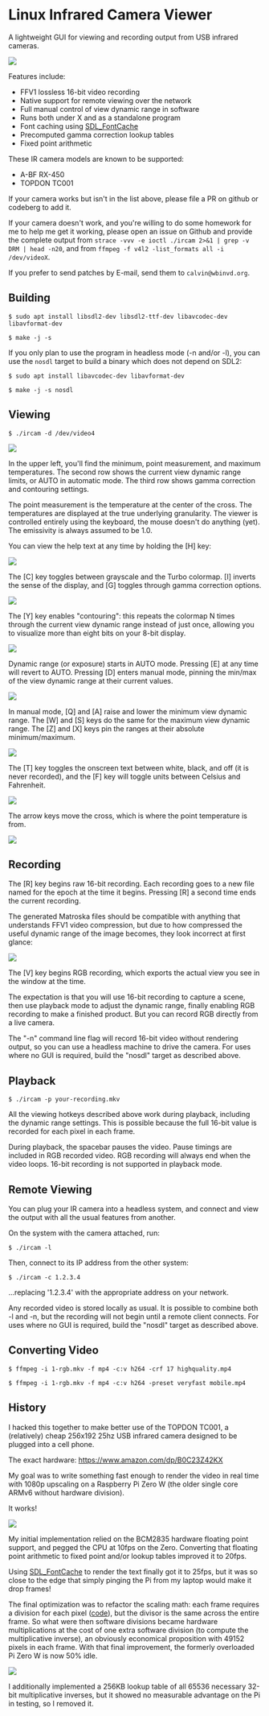 Linux Infrared Camera Viewer
============================

A lightweight GUI for viewing and recording output from USB infrared cameras.

![](https://static.wbinvd.org/img/ircam/ss8.png)

Features include:

* FFV1 lossless 16-bit video recording
* Native support for remote viewing over the network
* Full manual control of view dynamic range in software
* Runs both under X and as a standalone program
* Font caching using [SDL_FontCache](https://github.com/grimfang4/SDL_FontCache)
* Precomputed gamma correction lookup tables
* Fixed point arithmetic

These IR camera models are known to be supported:

* A-BF RX-450
* TOPDON TC001

If your camera works but isn't in the list above, please file a PR on github or
codeberg to add it.

If your camera doesn't work, and you're willing to do some homework for me to
help me get it working, please open an issue on Github and provide the complete
output from `strace -vvv -e ioctl ./ircam 2>&1 | grep -v DRM | head -n20`, and
from `ffmpeg -f v4l2 -list_formats all -i /dev/videoX`.

If you prefer to send patches by E-mail, send them to `calvin@wbinvd.org`.

Building
--------

`$ sudo apt install libsdl2-dev libsdl2-ttf-dev libavcodec-dev libavformat-dev`

`$ make -j -s`

If you only plan to use the program in headless mode (-n and/or -l), you can use
the `nosdl` target to build a binary which does not depend on SDL2:

`$ sudo apt install libavcodec-dev libavformat-dev`

`$ make -j -s nosdl`

Viewing
-------

`$ ./ircam -d /dev/video4`

![](https://static.wbinvd.org/img/ircam/ss4.png)

In the upper left, you'll find the minimum, point measurement, and maximum
temperatures. The second row shows the current view dynamic range limits, or
AUTO in automatic mode. The third row shows gamma correction and contouring
settings.

The point measurement is the temperature at the center of the cross. The
temperatures are displayed at the true underlying granularity. The viewer is
controlled entirely using the keyboard, the mouse doesn't do anything (yet).
The emissivity is always assumed to be 1.0.

You can view the help text at any time by holding the [H] key:

![](https://static.wbinvd.org/img/ircam/ss7.png)

The [C] key toggles between grayscale and the Turbo colormap. [I] inverts the
sense of the display, and [G] toggles through gamma correction options.

![](https://static.wbinvd.org/img/ircam/ss1.png)

The [Y] key enables "contouring": this repeats the colormap N times through the
current view dynamic range instead of just once, allowing you to visualize more
than eight bits on your 8-bit display.

![](https://static.wbinvd.org/img/ircam/ss5.png)

Dynamic range (or exposure) starts in AUTO mode. Pressing [E] at any time will
revert to AUTO. Pressing [D] enters manual mode, pinning the min/max of the view
dynamic range at their current values.

![](https://static.wbinvd.org/img/ircam/ss2.png)

In manual mode, [Q] and [A] raise and lower the minimum view dynamic range. The
[W] and [S] keys do the same for the maximum view dynamic range. The [Z] and [X]
keys pin the ranges at their absolute minimum/maximum.

![](https://static.wbinvd.org/img/ircam/ss3.png)

The [T] key toggles the onscreen text between white, black, and off (it is never
recorded), and the [F] key will toggle units between Celsius and Fahrenheit.

![](https://static.wbinvd.org/img/ircam/ss9.png)

The arrow keys move the cross, which is where the point temperature is from.

![](https://static.wbinvd.org/img/ircam/ss10.png)

Recording
---------

The [R] key begins raw 16-bit recording. Each recording goes to a new file named
for the epoch at the time it begins. Pressing [R] a second time ends the current
recording.

The generated Matroska files should be compatible with anything that understands
FFV1 video compression, but due to how compressed the useful dynamic range of
the image becomes, they look incorrect at first glance:

![](https://static.wbinvd.org/img/ircam/ss6.png)

The [V] key begins RGB recording, which exports the actual view you see in the
window at the time.

The expectation is that you will use 16-bit recording to capture a scene, then
use playback mode to adjust the dynamic range, finally enabling RGB recording to
make a finished product. But you can record RGB directly from a live camera.

The "-n" command line flag will record 16-bit video without rendering output, so
you can use a headless machine to drive the camera. For uses where no GUI is
required, build the "nosdl" target as described above.

Playback
--------

`$ ./ircam -p your-recording.mkv`

All the viewing hotkeys described above work during playback, including the
dynamic range settings. This is possible because the full 16-bit value is
recorded for each pixel in each frame.

During playback, the spacebar pauses the video. Pause timings are included in
RGB recorded video. RGB recording will always end when the video loops. 16-bit
recording is not supported in playback mode.

Remote Viewing
--------------

You can plug your IR camera into a headless system, and connect and view the
output with all the usual features from another.

On the system with the camera attached, run:

`$ ./ircam -l`

Then, connect to its IP address from the other system:

`$ ./ircam -c 1.2.3.4`

...replacing '1.2.3.4' with the appropriate address on your network.

Any recorded video is stored locally as usual. It is possible to combine both
-l and -n, but the recording will not begin until a remote client connects. For
uses where no GUI is required, build the "nosdl" target as described above.

Converting Video
----------------

`$ ffmpeg -i 1-rgb.mkv -f mp4 -c:v h264 -crf 17 highquality.mp4`

`$ ffmpeg -i 1-rgb.mkv -f mp4 -c:v h264 -preset veryfast mobile.mp4`

History
-------

I hacked this together to make better use of the TOPDON TC001, a (relatively)
cheap 256x192 25hz USB infrared camera designed to be plugged into a cell phone.

The exact hardware: https://www.amazon.com/dp/B0C23Z42KX

My goal was to write something fast enough to render the video in real time with
1080p upscaling on a Raspberry Pi Zero W (the older single core ARMv6 without
hardware division).

It works!

![](https://static.wbinvd.org/img/ircam/pi-1.jpg)

My initial implementation relied on the BCM2835 hardware floating point support,
and pegged the CPU at 10fps on the Zero. Converting that floating point
arithmetic to fixed point and/or lookup tables improved it to 20fps.

Using [SDL_FontCache](https://github.com/grimfang4/SDL_FontCache)
to render the text finally got it to 25fps, but it was so close to the edge that
simply pinging the Pi from my laptop would make it drop frames!

The final optimization was to refactor the scaling math: each frame requires a
division for each pixel
([code](https://github.com/jcalvinowens/ircam-viewer/blob/master/sdl.c#L517)),
but the divisor is the same across the entire frame. So what were then software
divisions became hardware multiplications at the cost of one extra software
division (to compute the multiplicative inverse), an obviously economical
proposition with 49152 pixels in each frame. With that final improvement, the
formerly overloaded Pi Zero W is now 50% idle.

![](https://static.wbinvd.org/img/ircam/pi-2.jpg)

I additionally implemented a 256KB lookup table of all 65536 necessary 32-bit
multiplicative inverses, but it showed no measurable advantage on the Pi in
testing, so I removed it.
